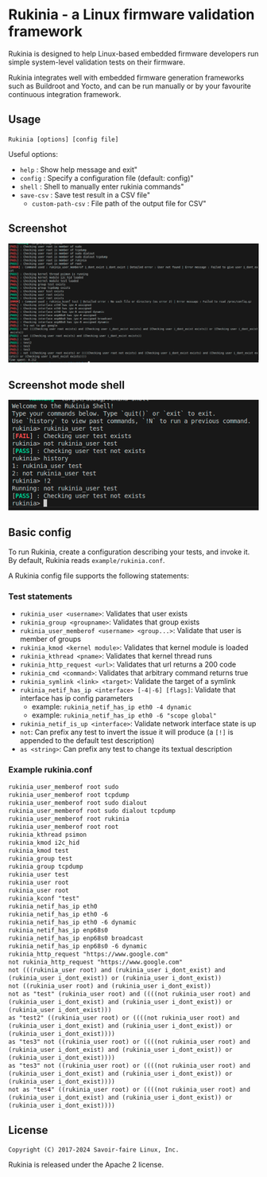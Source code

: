 # Rukinia - a Linux firmware validation framework

Rukinia is designed to help Linux-based embedded firmware developers
run simple system-level validation tests on their firmware.

Rukinia integrates well with embedded firmware generation frameworks
such as Buildroot and Yocto, and can be run manually or by your
favourite continuous integration framework.

## Usage

``Rukinia [options] [config file]``

Useful options:

* `help` :  Show help message and exit"
* `config` :    Specify a configuration file (default: config)"
* `shell` :     Shell to manually enter rukinia commands"
* `save-csv` :  Save test result in a CSV file"
    * `custom-path-csv` :  File path of the output file for CSV"

## Screenshot

![Screenshot](doc/screenshot.png)

## Screenshot mode shell

![Screenshot](doc/screenshot_shell.png)

## Basic config

To run Rukinia, create a configuration describing your tests, and
invoke it. By default, Rukinia reads ``example/rukinia.conf``.

A Rukinia config file supports the following statements:

### Test statements

* ``rukinia_user <username>``: Validates that user exists
* ``rukinia_group <groupname>``: Validates that group exists
* ``rukinia_user_memberof <username> <group...>``: Validate that user is member of groups
* ``rukinia_kmod <kernel module>``: Validates that kernel module is loaded
* ``rukinia_kthread <pname>``: Validates that kernel thread runs
* ``rukinia_http_request <url>``: Validates that url returns a 200 code
* ``rukinia_cmd <command>``: Validates that arbitrary command returns true
* ``rukinia_symlink <link> <target>``: Validate the target of a symlink
* ``rukinia_netif_has_ip <interface> [-4|-6] [flags]``: Validate that interface has ip config parameters
  * example: `rukinia_netif_has_ip eth0 -4 dynamic`
  * example: `rukinia_netif_has_ip eth0 -6 "scope global"`
* ``rukinia_netif_is_up <interface>``: Validate network interface state is up
* ``not``: Can prefix any test to invert the issue it will produce (a
  ``[!]`` is appended to the default test description)
* ``as <string>``: Can prefix any test to change its textual description

### Example rukinia.conf

```shell
rukinia_user_memberof root sudo 
rukinia_user_memberof root tcpdump 
rukinia_user_memberof root sudo dialout
rukinia_user_memberof root sudo dialout tcpdump
rukinia_user_memberof root rukinia
rukinia_user_memberof root root
rukinia_kthread psimon
rukinia_kmod i2c_hid
rukinia_kmod test
rukinia_group test
rukinia_group tcpdump
rukinia_user test
rukinia_user root
rukinia_user root
rukinia_kconf "test"
rukinia_netif_has_ip eth0 
rukinia_netif_has_ip eth0 -6
rukinia_netif_has_ip eth0 -6 dynamic
rukinia_netif_has_ip enp68s0
rukinia_netif_has_ip enp68s0 broadcast
rukinia_netif_has_ip enp68s0 -6 dynamic
rukinia_http_request "https://www.google.com"
not rukinia_http_request "https://www.google.com"
not (((rukinia_user root) and (rukinia_user i_dont_exist) and (rukinia_user i_dont_exist)) or (rukinia_user i_dont_exist))
not ((rukinia_user root) and (rukinia_user i_dont_exist))
not as "test" (rukinia_user root) and ((((not rukinia_user root) and (rukinia_user i_dont_exist) and (rukinia_user i_dont_exist)) or (rukinia_user i_dont_exist)))
as "test2" ((rukinia_user root) or ((((not rukinia_user root) and (rukinia_user i_dont_exist) and (rukinia_user i_dont_exist)) or (rukinia_user i_dont_exist))))
as "tes3" not ((rukinia_user root) or ((((not rukinia_user root) and (rukinia_user i_dont_exist) and (rukinia_user i_dont_exist)) or (rukinia_user i_dont_exist))))
as "tes3" not ((rukinia_user root) or ((((not rukinia_user root) and (rukinia_user i_dont_exist) and (rukinia_user i_dont_exist)) or (rukinia_user i_dont_exist))))
not as "tes4" ((rukinia_user root) or ((((not rukinia_user root) and (rukinia_user i_dont_exist) and (rukinia_user i_dont_exist)) or (rukinia_user i_dont_exist))))
```

## License

`Copyright (C) 2017-2024 Savoir-faire Linux, Inc.`

Rukinia is released under the Apache 2 license.